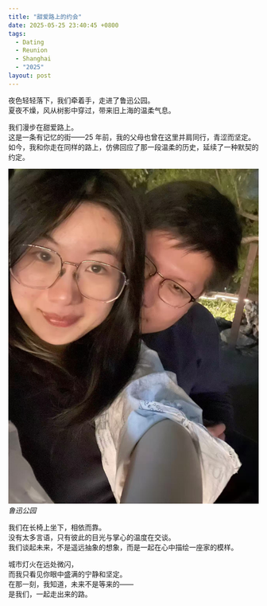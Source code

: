```yaml
---
title: "甜爱路上的约会"
date: 2025-05-25 23:40:45 +0800
tags:
  - Dating
  - Reunion
  - Shanghai
  - "2025"
layout: post
---
```


夜色轻轻落下，我们牵着手，走进了鲁迅公园。  
夏夜不燥，风从树影中穿过，带来旧上海的温柔气息。

我们漫步在甜爱路上。  
这是一条有记忆的街——25 年前，我的父母也曾在这里并肩同行，青涩而坚定。  
如今，我和你走在同样的路上，仿佛回应了那一段温柔的历史，延续了一种默契的约定。

![鲁迅公园](/assets/202505/15.jpg)
*鲁迅公园*

我们在长椅上坐下，相依而靠。  
没有太多言语，只有彼此的目光与掌心的温度在交谈。  
我们谈起未来，不是遥远抽象的想象，而是一起在心中描绘一座家的模样。

城市灯火在远处微闪，  
而我只看见你眼中盛满的宁静和坚定。  
在那一刻，我知道，未来不是等来的——  
是我们，一起走出来的路。